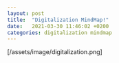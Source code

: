 ```yaml
---
layout: post
title:  "Digitalization MindMap!"
date:   2021-03-30 11:46:02 +0200
categories: digitalization mindmap
---
```


[/assets/image/digitalization.png]